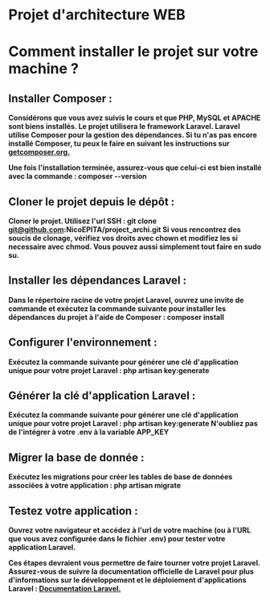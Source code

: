 # Projet d'architecture WEB

<h1>Comment installer le projet sur <b>votre machine<b> ?</h1>

<h2>Installer Composer :</h2>

Considérons que vous avez suivis le cours et que PHP, MySQL et APACHE sont biens installés. Le projet utilisera le framework Laravel.
Laravel utilise Composer pour la gestion des dépendances. Si tu n'as pas encore installé Composer, tu peux le faire en suivant les instructions sur <a href="getcomposer.org">getcomposer.org.</a>

Une fois l'installation terminée, assurez-vous que celui-ci est bien installé avec la commande : composer --version

<h2>Cloner le projet depuis le dépôt :</h2>

Cloner le projet. Utilisez l'url SSH : git clone git@github.com:NicoEPITA/project_archi.git
Si vous rencontrez des soucis de clonage, vérifiez vos droits avec chown et modifiez les si necessaire avec chmod. Vous pouvez aussi simplement tout faire en sudo su.

<h2>Installer les dépendances Laravel :</h2>

Dans le répertoire racine de votre projet Laravel, ouvrez une invite de commande et exécutez la commande suivante pour installer les dépendances du projet à l'aide de Composer : composer install

<h2>Configurer l'environnement :</h2>

Exécutez la commande suivante pour générer une clé d'application unique pour votre projet Laravel : php artisan key:generate

<h2>Générer la clé d'application Laravel :</h2>

Exécutez la commande suivante pour générer une clé d'application unique pour votre projet Laravel : php artisan key:generate
<b>N'oubliez pas de l'intégrer à votre .env à la variable APP_KEY<b>

<h2> Migrer la base de donnée :</h2>

Exécutez les migrations pour créer les tables de base de données associées à votre application : php artisan migrate

<h2>Testez votre application :</h2>

Ouvrez votre navigateur et accédez à l'url de votre machine (ou à l'URL que vous avez configurée dans le fichier .env) pour tester votre application Laravel.

Ces étapes devraient vous permettre de faire tourner votre projet Laravel. Assurez-vous de suivre la documentation officielle de Laravel pour plus d'informations sur le développement et le déploiement d'applications Laravel : <a href="https://laravel.com/docs/10.x">Documentation Laravel.</a>


